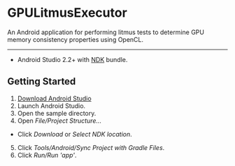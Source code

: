 GPULitmusExecutor
=========

An Android application for performing litmus tests to determine GPU memory consistency properties
using OpenCL.

--------------
- Android Studio 2.2+ with [NDK](https://developer.android.com/ndk/) bundle.

Getting Started
---------------
1. [Download Android Studio](http://developer.android.com/sdk/index.html)
2. Launch Android Studio.
3. Open the sample directory.
4. Open *File/Project Structure...*
  - Click *Download* or *Select NDK location*.
5. Click *Tools/Android/Sync Project with Gradle Files*.
6. Click *Run/Run 'app'*.
